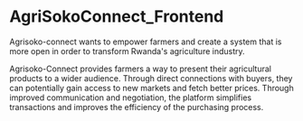 # AgriSokoConnect_Frontend

Agrisoko-connect wants to empower farmers and create a system that is more open in order to transform Rwanda's agriculture industry.

Agrisoko-Connect provides farmers a way to present their agricultural products to a wider audience. Through direct connections with buyers, they can potentially gain access to new markets and fetch better prices. Through improved communication and negotiation, the platform simplifies transactions and improves the efficiency of the purchasing process.
